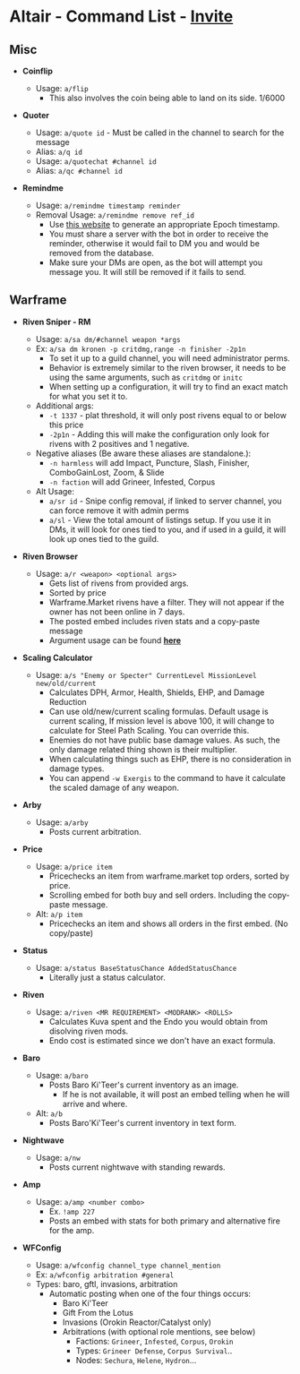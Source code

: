 
# Altair - Command List - [Invite](https://discord.com/oauth2/authorize?client_id=522879744786563075&permissions=0&scope=bot)
## Misc
- **Coinflip**
	- Usage: `a/flip`
		- This also involves the coin being able to land on its side. 1/6000
- **Quoter**
	- Usage: `a/quote id` - Must be called in the channel to search for the message
	- Alias: `a/q id`
	- Usage: `a/quotechat #channel id`
	- Alias: `a/qc #channel id`

- **Remindme**
	- Usage: `a/remindme timestamp reminder`
	- Removal Usage: `a/remindme remove ref_id`
		- Use [this website](https://www.epochconverter.com/) to generate an appropriate Epoch timestamp.
		- You must share a server with the bot in order to receive the reminder, otherwise it would fail to DM you and would be removed from the database.
		- Make sure your DMs are open, as the bot will attempt you message you. It will still be removed if it fails to send.

## Warframe
- **Riven Sniper - RM**
	- Usage: `a/sa dm/#channel weapon *args`
	- Ex: `a/sa dm kronen -p critdmg,range -n finisher -2p1n`
	 	- To set it up to a guild channel, you will need administrator perms.
	 	- Behavior is extremely similar to the riven browser, it needs to be using the same arguments, such as `critdmg` or `initc`
		- When setting up a configuration, it will try to find an exact match for what you set it to.
	- Additional args: 
	 	- `-t 1337` - plat threshold, it will only post rivens equal to or below this price
	 	- `-2p1n` - Adding this will make the configuration only look for rivens with 2 positives and 1 negative.
	- Negative aliases (Be aware these aliases are standalone.):
		- `-n harmless` will add Impact, Puncture, Slash, Finisher, ComboGainLost, Zoom, & Slide
		- `-n faction` will add Grineer, Infested, Corpus
	- Alt Usage:
	 	- `a/sr id` - Snipe config removal, if linked to server channel, you can force remove it with admin perms
	 	- `a/sl` - View the total amount of listings setup. If you use it in DMs, it will look for ones tied to you, and if used in a guild, it will look up ones tied to the guild.

			

- **Riven Browser**
	- Usage: `a/r <weapon> <optional args>`
		- Gets list of rivens from provided args.
		- Sorted by price
		- Warframe.Market rivens have a filter. They will not appear if the owner has not been online in 7 days.
		- The posted embed includes riven stats and a copy-paste message
		- Argument usage can be found [**here**](https://github.com/empdarkness/altair/blob/master/rm.md)
		
- **Scaling Calculator**  
	 - Usage: `a/s "Enemy or Specter" CurrentLevel MissionLevel new/old/current`
		 - Calculates DPH, Armor, Health, Shields, EHP, and Damage Reduction
		 - Can use old/new/current scaling formulas. Default usage is current scaling, If mission level is above 100, it will change to calculate for Steel Path Scaling. You can override this.
		 - Enemies do not have public base damage values. As such, the only damage related thing shown is their multiplier.
		 - When calculating things such as EHP, there is no consideration in damage types. 
		 - You can append `-w Exergis` to the command to have it calculate the scaled damage of any weapon.
- **Arby**
	- Usage: `a/arby`
		- Posts current arbitration.
- **Price**
	- Usage: `a/price item`
		- Pricechecks an item from warframe.market top orders, sorted by price.
		- Scrolling embed for both buy and sell orders. Including the copy-paste message.
	- Alt: `a/p item`
		- Pricechecks an item and shows all orders in the first embed. (No copy/paste)
- **Status**
	- Usage: `a/status BaseStatusChance AddedStatusChance`
		- Literally just a status calculator.
- **Riven**
	- Usage: `a/riven <MR REQUIREMENT> <MODRANK> <ROLLS>`
		- Calculates Kuva spent and the Endo you would obtain from disolving riven mods.
		- Endo cost is estimated since we don't have an exact formula.
- **Baro**
	- Usage: `a/baro`
		- Posts Baro Ki'Teer's current inventory as an image.
			- If he is not available, it will post an embed telling when he will arrive and where.
	- Alt: `a/b`
		- Posts Baro'Ki'Teer's current inventory in text form.
- **Nightwave**
	- Usage: `a/nw`
		- Posts current nightwave with standing rewards.
- **Amp**
	- Usage: `a/amp <number combo>`
		- Ex. `!amp 227`
		- Posts an embed with stats for both primary and alternative fire for the amp.
- **WFConfig**
	- Usage: `a/wfconfig channel_type channel_mention`
	- Ex: `a/wfconfig arbitration #general`
	- Types: baro, gftl, invasions, arbitration
		- Automatic posting when one of the four things occurs:
			- Baro Ki'Teer
			- Gift From the Lotus
			- Invasions (Orokin Reactor/Catalyst only)
			- Arbitrations (with optional role mentions, see below)
				- Factions: `Grineer`, `Infested`, `Corpus`, `Orokin`
				- Types: `Grineer Defense`, `Corpus Survival`..
				- Nodes: `Sechura`, `Helene`, `Hydron`...
